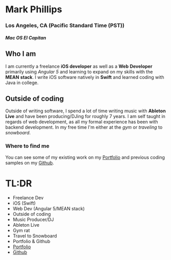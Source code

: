 # Mark Phillips
### Los Angeles, CA (Pacific Standard Time (PST))
##### Mac OS El Capitan

## Who I am

I am currently a freelance **iOS developer** as well as a **Web** **Developer** primarily using *Angular* *5* and learning to expand on my
skills with the **MEAN** **stack**. I write iOS software natively in **Swift** and learned coding with Java in college.

## Outside of coding

Outside of writing software, I spend a lot of time writing music with **Ableton** **Live** and have been producing/DJing for roughly 7 years.
I am self taught in regards of web development, as all my formal experience has been with backend development.
In my free time I'm either at the *gym* or *traveling* to *snowboard*.

### Where to find me

You can see some of my existing work on my [Portfolio](http://phillstack.com/) and previous coding samples on my [Github](http://www.github.com/mphill05).

# TL:DR
* Freelance Dev
* iOS (Swift)
* Web Dev (Angular 5/MEAN stack)
* Outside of coding
* Music Producer/DJ
* Ableton Live
* Gym rat
* Travel to Snowboard
* Portfolio & Github
* [Portfolio](http://phillstack.com/)
* [Github](http://www.github.com/mphill05)

